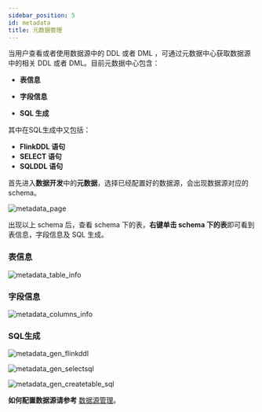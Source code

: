 ```yaml
---
sidebar_position: 5
id: metadata
title: 元数据管理
---
```



当用户查看或者使用数据源中的 DDL 或者 DML ，可通过元数据中心获取数据源中的相关 DDL 或者 DML。目前元数据中心包含：

- **表信息**

- **字段信息**

- **SQL 生成**

其中在SQL生成中又包括：

- **FlinkDDL 语句**
- **SELECT 语句**
- **SQLDDL 语句**

首先进入**数据开发**中的**元数据**，选择已经配置好的数据源，会出现数据源对应的schema。

![metadata_page](http://www.aiwenmo.com/dinky/docs/zh-CN/administrator_guide/metadata/metadata_page.png)


出现以上 schema 后，查看 schema 下的表，**右键单击 schema 下的表**即可看到表信息，字段信息及 SQL 生成。

### 表信息
![metadata_table_info](http://www.aiwenmo.com/dinky/docs/zh-CN/administrator_guide/metadata/metadata_table_info.png)

### 字段信息
![metadata_columns_info](http://www.aiwenmo.com/dinky/docs/zh-CN/administrator_guide/metadata/metadata_columns_info.png)

### SQL生成
![metadata_gen_flinkddl](http://www.aiwenmo.com/dinky/docs/zh-CN/administrator_guide/metadata/metadata_gen_flinkddl.png)

![metadata_gen_selectsql](http://www.aiwenmo.com/dinky/docs/zh-CN/administrator_guide/metadata/metadata_gen_selectsql.png)

![metadata_gen_createtable_sql](http://www.aiwenmo.com/dinky/docs/zh-CN/administrator_guide/metadata/metadata_gen_createtable_sql.png)


**如何配置数据源请参考** [数据源管理](../register_center/datasource_manage)。



